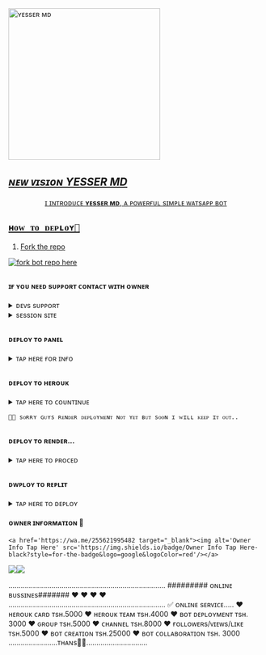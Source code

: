  <a href="https://whatsapp.com/channel/0029VafCB3o1HspqKxulv82s">
 <img alt="ʏᴇssᴇʀ ᴍᴅ" height="300" src="https://i.imgur.com/cb8SxoX.jpeg">

  ## ***ɴᴇᴡ ᴠɪsɪᴏɴ YESSER MD***

  </h1> 
<p align="center">ɪ ɪɴᴛʀᴏᴅᴜᴄᴇ <b>ʏᴇssᴇʀ ᴍᴅ</b>, ᴀ ᴘᴏᴡᴇʀғᴜʟ sɪᴍᴘʟᴇ ᴡᴀᴛsᴀᴘᴘ ʙᴏᴛ </p>




## `ʜᴏᴡ ᴛᴏ ᴅᴇᴘʟᴏʏ🤠`


1. Fork the repo

<a href='https://github.com/Yassin994/YESSER-MD/fork' target="_black"><img alt='fork bot repo here' src='https://img.shields.io/badge/fork repo-black?style=for-the-badge&logo=github&logoColor=yellow'/></a>





##


#### ɪғ ʏᴏᴜ ɴᴇᴇᴅ sᴜᴘᴘᴏʀᴛ ᴄᴏɴᴛᴀᴄᴛ ᴡɪᴛʜ ᴏᴡɴᴇʀ




</details>

<details>
<summary>ᴅᴇᴠs sᴜᴘᴘᴏʀᴛ</summary>
  ᴊᴏɪɴ ɴᴏᴡ ✔️
<a href='https://whatsapp.com/channel/0029VafCB3o1HspqKxulv82s target="_blank"><img alt='WHATSAPP' src='https://img.shields.io/badge/WhatsApp Channel Support-black?style=for-the-badge&logo=whatsapp&logoColor=red'/></a>

<a href='https://chat.whatsapp.com/DFmm1OBboewBk9kEDBrfNvi' target="_blank"><img alt='WHATSAPP' src='https://img.shields.io/badge/Join WhatsApp Group-black?style=for-the-badge&logo=whatsapp&logoColor=yellow'/></a>

<a href='https://wa.me/255621995482' target="_blank"><img alt='WHATSAPP' src='https://img.shields.io/badge/Wa Me Here-black?style=for-the-badge&logo=whatsapp&logoColor=pink'/></a>

<a href='https://youtube.com/@yessertech?si=mkU9LFHXIGXy1Gbv' target="_blank"><img alt='YOUTUBE' src='https://img.shields.io/badge/Tutorial Here In Youtube-black?style=for-the-badge&logo=youtube&logoColor=pink'/></a>





##

#### ɢᴇᴛ sᴇssɪᴏɴ ɪᴅ ʜᴇʀᴇ



</details>

<details>
<summary> sᴇssɪᴏɴ sɪᴛᴇ </summary>
 
   ɢᴇᴛ ʏᴏᴜʀ sᴇssɪᴏɴ ɪᴅ ʜᴇʀᴇ ғᴏʀ ʙᴏᴏᴛᴏᴍ ʙᴏᴛ,👇
    <a href='https://yesser-scanner-8309ae116f64.herokuapp.com/' target="_blank"><img alt='Pair Code Your Here' src='https://img.shields.io/badge/Pair Your Code Here-black?style=for-the-badge&logo=git&logoColor=green'/></a>


  ɢᴇᴛ ʏᴏᴜʀ sᴇssɪᴏɴ ɪᴅ ʜᴇʀᴇ ғᴏʀ ɴᴏʀᴍᴀʟ👇
    <a href='https://yesser.onrender.com/' target="_blank"><img alt='Pair Code Your Here' src='https://img.shields.io/badge/Pair Your Code Here-black?style=for-the-badge&logo=git&logoColor=green'/></a>
</details>




##

####  ᴅᴇᴘʟᴏʏ ᴛᴏ ᴘᴀɴᴇʟ



</details>

<details>
<summary>ᴛᴀᴘ ʜᴇʀᴇ ғᴏʀ ɪɴғᴏ</summary>
1. If You don't have a account on panel Create a account.
    <a href='https://bot-hosting.net/?aff=1086839354611212288' target="_blank"><img alt='Create Your Account Now' src='https://img.shields.io/badge/Create Your Account Now-black?style=for-the-badge&logo=discord&logoColor=darkblue'/></a>


2. Now Deploy
   <a href='https://bot-hosting.net/?aff=1086839354611212288' target="_blank"><img alt='Tap Here For Deployment' src='https://img.shields.io/badge/Tap Deploy On Pannel Here-black?style=for-the-badge&logo=discord&logoColor=darkblue'/></a>
</details>


##

#### ᴅᴇᴘʟᴏʏ ᴛᴏ ʜᴇʀᴏᴜᴋ 



</details>

<details>
<summary>ᴛᴀᴘ ʜᴇʀᴇ ᴛᴏ ᴄᴏᴜɴᴛɪɴᴜᴇ</summary>
1. If You don't have a account in Heroku. Create a account.
    <a href='https://signup.heroku.com/' target="_blank"><img alt='Create Your Account Here' src='https://img.shields.io/badge/Create Your Account Here-black?style=for-the-badge&logo=heroku&logoColor=purple'/></a>


2. Now Deploy Botton Bot. 
   <a href='https://dashboard.heroku.com/new?template=https://github.com/Yassin994/YESSER-MD' target="_blank"><img alt='Tap Deploy On Heroku Here' src='https://img.shields.io/badge/Deploy To Heroku Here-black?style=for-the-badge&logo=heroku&logoColor=purple'/></a>

  3. Now Deploy Normal Bot.
     <a href='https://dashboard.heroku.com/new?template=https://github.com/Yassin994/YESSER-1' target="_blank"><img alt='Tap Deploy On Heroku Here' src='https://img.shields.io/badge/Deploy To Heroku Here-black?style=for-the-badge&logo=heroku&logoColor=purple'/></a>
</details>





    🙏🤠 sᴏʀʀʏ ɢᴜʏs ʀᴇɴᴅᴇʀ ᴅᴇᴘʟᴏʏᴍᴇɴᴛ ɴᴏᴛ ʏᴇᴛ ʙᴜᴛ sᴏᴏɴ ɪ ᴡɪʟʟ ᴋᴇᴇᴘ ɪᴛ ᴏᴜᴛ..






##

#### ᴅᴇᴘʟᴏʏ ᴛᴏ ʀᴇɴᴅᴇʀ...




</details>

<details>
<summary>ᴛᴀᴘ ʜᴇʀᴇ ᴛᴏ ᴘʀᴏᴄᴇᴅ</summary>

1. If You don't have a account in Render. Create a account.
   <a href='https://dashboard.render.com/register' target="_blank"><img alt='Create Your Account Now' src='https://img.shields.io/badge/Create Your Account Now-black?style=for-the-badge&logo=render&logoColor=blue'/></a>

2. Now Deploy
    <a href='https://dashboard.render.com' target="_blank"><img alt='Deploy On Render Here' src='https://img.shields.io/badge/Deploy On Render Here-black?style=for-the-badge&logo=render&logoColor=blue'/></a>
</details>


##


#### ᴅᴡᴘʟᴏʏ ᴛᴏ ʀᴇᴘʟɪᴛ


</details>

<details>
<summary>ᴛᴀᴘ ʜᴇʀᴇ ᴛᴏ ᴅᴇᴘʟᴏʏ</summary>

1. If You Don't Have Account In Replit Create Now.
   <a href='https://replit.com' target="_blank"><img alt='replit' src='https://img.shields.io/badge/Create Your Account Here-black?style=for-the-badge&logo=replit&logoColor=orange'/></a>
   
  
3. Now Deploy Button Bot. 
  <a href='https://replit.com/github/Yassin994/YESSER-MD' target="_blank"><img alt='replit' src='https://img.shields.io/badge/DEPLOY ON REPLIT-black?style=for-the-badge&logo=replit&logoColor=orange'/></a>

  3. Now Deploy Normal Bot.
     <a href='https://replit.com/github/Yassin994/YESSER-1' target="_blank"><img alt='replit' src='https://img.shields.io/badge/DEPLOY ON REPLIT-black?style=for-the-badge&logo=replit&logoColor=orange'/></a>

### ʜᴏᴡ ᴛᴏ ᴅᴇᴘʟᴏʏ ᴏɴ ʀᴇᴘʟɪᴛ

      1.Open account on replit 
      2.Open bot repo then fork. 
      3.Tap deploy button to "deploy on replit". 
      4.Tap import from github 
      5.After importing tap 👈 button down 👇 of replit dashboard. 
      6.Choose config.cjs file then put your session 🆔 and others you need. 
      7.Tap button written run to run your bot then go test it's work. 
      ᴋᴇᴇᴘ ᴜsɪɴɢ YESSER MD
  </details>


#### ᴏᴡɴᴇʀ ɪɴғᴏʀᴍᴀᴛɪᴏɴ 🤠


    <a href='https://wa.me/255621995482 target="_blank"><img alt='Owner Info Tap Here' src='https://img.shields.io/badge/Owner Info Tap Here-black?style=for-the-badge&logo=google&logoColor=red'/></a>
</details>
   

<a><img src='https://i.imgur.com/LyHic3i.gif'/></a><a><img src='https://i.imgur.com/LyHic3i.gif'/></a>

.............................................................................
######### ᴏɴʟɪɴᴇ ʙᴜssɪɴᴇs#######
      ❤️     ❤️      ❤️      ❤️
.............................................................................
✅ ᴏɴʟɪɴᴇ sᴇʀᴠɪᴄᴇ.....
❤️ ʜᴇʀᴏᴜᴋ ᴄᴀʀᴅ ᴛsʜ.5000
❤️ ʜᴇʀᴏᴜᴋ ᴛᴇᴀᴍ  ᴛsʜ.4000
❤️ ʙᴏᴛ ᴅᴇᴘʟᴏʏᴍᴇɴᴛ ᴛsʜ. 3000
❤️ ɢʀᴏᴜᴘ       ᴛsʜ.5000
❤️ ᴄʜᴀɴɴᴇʟ      ᴛsʜ.8000
❤️ ғᴏʟʟᴏᴡᴇʀs/ᴠɪᴇᴡs/ʟɪᴋᴇ  ᴛsʜ.5000
❤️ ʙᴏᴛ ᴄʀᴇᴀᴛɪᴏɴ   ᴛsʜ.25000
❤️ ʙᴏᴛ ᴄᴏʟʟᴀʙᴏʀᴀᴛɪᴏɴ   ᴛsʜ. 3000
........................ᴛʜᴀɴs🤠🙏..............................